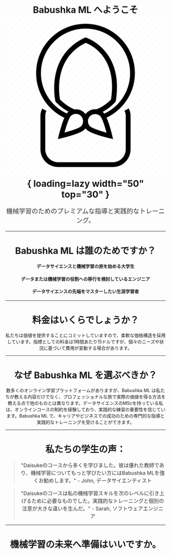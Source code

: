 # <center>Babushka ML へようこそ ![Image title](assets/babushka_black.png){ loading=lazy  width="50" top="30" }</center>
<center>
<p style="font-size:20px;color:#333;">機械学習のためのプレミアムな指導と実践的なトレーニング。</p>
</center>

---
# <center>Babushka ML は誰のためですか？</center>

#### <center>データサイエンスと機械学習の旅を始める大学生</center>
#### <center>データまたは機械学習の役割への移行を検討しているエンジニア</center>
#### <center>データサイエンスの先端をマスターしたい生涯学習者</center>

---
# <center>料金はいくらでしょうか？</center>

<center>私たちは価値を提供することにコミットしていますので、柔軟な価格構造を採用しています。指標としての料金は1時間あたり15ドルですが、個々のニーズや状況に基づいて費用が変動する場合があります。</center>

---
# <center>なぜ Babushka ML を選ぶべきか？</center>

<center>数多くのオンライン学習プラットフォームがありますが、Babushka ML は私たちが教える内容だけでなく、プロフェッショナルな旅で実際の価値を得る方法を教える点で他のものとは異なります。データサイエンスのMScを持っている私は、オンラインコースの制約を経験しており、実践的な練習の重要性を信じています。Babushka ML で、キャリアやビジネスでの成功のための専門的な指導と実践的なトレーニングを受けることができます。</center>

---
# <center>私たちの学生の声：</center>

<center>
  <blockquote style="font-size:16px;color:#333;">"Daisukeのコースから多くを学びました。彼は優れた教師であり、機械学習についてもっと学びたい方にはBabushka MLを強くお勧めします。" - John, データサイエンティスト</blockquote>
  <blockquote style="font-size:16px;color:#333;">"Daisukeのコースは私の機械学習スキルを次のレベルに引き上げるために必要なものでした。実践的なトレーニングと個別の注意が大きな違いを生んだ。" - Sarah, ソフトウェアエンジニア</blockquote>
</center>

---
# <center>機械学習の未来へ準備はいいですか。</center>

<center>
  <button style="font-size:16px;padding:12px 24px;border:none;border-radius:4px;background-color:#333;color:#
